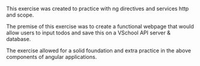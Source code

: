 This exercise was created to practice with ng directives and services http and scope. 

The premise of this exercise was to create a functional webpage that would allow users to input todos and save this on a VSchool API server & database. 

The exercise allowed for a solid foundation and extra practice in the above components of angular applications. 
